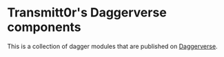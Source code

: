 # Transmitt0r's Daggerverse components

This is a collection of dagger modules that are published on [Daggerverse](https://daggerverse.dev).
